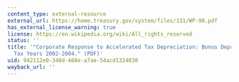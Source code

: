 ```yaml
---
content_type: external-resource
external_url: https://home.treasury.gov/system/files/131/WP-98.pdf
has_external_license_warning: true
license: https://en.wikipedia.org/wiki/All_rights_reserved
status: ''
title: '"Corporate Response to Accelerated Tax Depreciation: Bonus Depreciation for
  Tax Years 2002-2004." (PDF)'
uid: 942112e0-340d-468e-a7ae-54acd1324030
wayback_url: ''
---
```

